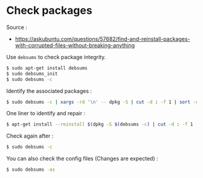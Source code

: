 # Check packages

Source :

  - https://askubuntu.com/questions/57682/find-and-reinstall-packages-with-corrupted-files-without-breaking-anything


Use `debsums` to check package integrity.

```bash
$ sudo apt-get install debsums
$ sudo debsums_init
$ sudo debsums -c
```

Identify the associated packages :
```bash
$ sudo debsums -c | xargs -rd '\n' -- dpkg -S | cut -d : -f 1 | sort -u
```

One liner to identify and repair :

```bash
$ apt-get install --reinstall $(dpkg -S $(debsums -c) | cut -d : -f 1 | sort -u)
```

Check again after :

```bash
$ sudo debsums -c
```

You can also check the config files (Changes are expected) :

```bash
$ sudo debsums -as
```